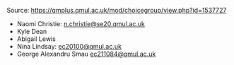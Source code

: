 Source: https://qmplus.qmul.ac.uk/mod/choicegroup/view.php?id=1537727

- Naomi Christie: n.christie@se20.qmul.ac.uk
- Kyle Dean
- Abigail Lewis
- Nina Lindsay: ec20100@qmul.ac.uk
- George Alexandru Smau ec211084@qmul.ac.uk
